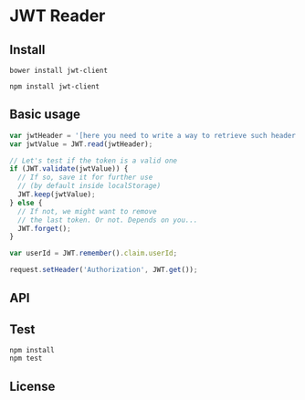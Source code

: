 # JWT Reader

## Install

~~~ shell
bower install jwt-client
~~~

~~~ shell
npm install jwt-client
~~~

## Basic usage

~~~ javascript
var jwtHeader = '[here you need to write a way to retrieve such header value]';
var jwtValue = JWT.read(jwtHeader);

// Let's test if the token is a valid one
if (JWT.validate(jwtValue)) {
  // If so, save it for further use
  // (by default inside localStorage)
  JWT.keep(jwtValue);
} else {
  // If not, we might want to remove
  // the last token. Or not. Depends on you...
  JWT.forget();
}
~~~

~~~ javascript
var userId = JWT.remember().claim.userId;
~~~

~~~ javascript
request.setHeader('Authorization', JWT.get());
~~~

## API

## Test

~~~ shell
npm install
npm test
~~~

## License
